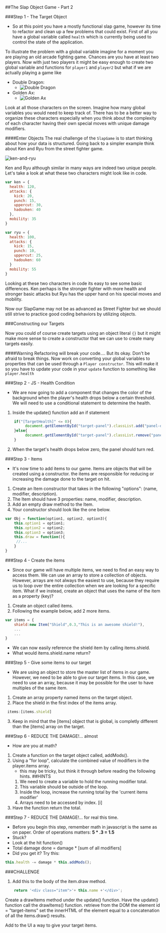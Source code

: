 ##The Slap Object Game - Part 2

###Step 1 - The Target Object
- So at this point you have a mostly functional slap game, however its time to refactor and clean up a few problems that could exist. First of all you have a global variable called `health` which is currently being used to control the state of the application. 

To illustrate the problem with a global variable imagine for a moment you are playing an old arcade fighting game. Chances are you have at least two players. Now with just two players it might be easy enough to create two global variable and functions for `player1` and `player2` but what if we are actually playing a game like 

- Double Dragon: 
  - ![Double Dragon](http://nerdemia.com/wp-content/uploads/2016/01/doubledragon.jpg)
- Golden Ax:
  - ![Golden Ax](https://i.ytimg.com/vi/J4tshJrkBw0/hqdefault.jpg) 

Look at all those characters on the screen. Imagine how many global variables you would need to keep track of. There has to be a better way to organize these characters especially when you think about the complexity of each character having their own special moves with unique damage modifiers. 

####Enter Objects
The real challenge of the `SlapGame` is to start thinking about how your data is structured. Going back to a simpler example think about Ken and Ryu from the street fighter game.

![ken-and-ryu](http://k30.kn3.net/taringa/C/3/6/F/5/0/omarlopezsandova/FE4.gif.cover?)

Ken and Ryu although similar in many ways are indeed two unique people. Let's take a look at what these two characters might look like in code.

```javascript
var ken = {
  health: 120,
  attacks: {
    kick: 20,
    punch: 15,
    uppercut: 30,
    hadouken: 40
  },
  mobility: 35
}

var ryu = {
  health: 100,
  attacks: {
    kick: 15,
    punch: 10,
    uppercut: 25,
    hadouken: 60
  }
  mobility: 55
}
```

Looking at these two characters in code its easy to see some basic differences. Ken perhaps is the stronger fighter with more health and stronger basic attacks but Ryu has the upper hand on his special moves and mobility. 

Now our SlapGame may not be as advanced as Street Fighter but we should still strive to practice good coding behaviors by utilizing objects.

###Constructing our Targets

Now you could of course create targets using an object literal `{}` but it might make more sense to create a constructor that we can use to create many targets easily.

####Warning Refactoring will break your code.... But its okay. Don't be afraid to break things.
Now work on converting your global variables to properties that can be used through a `Player constructor`. This will make it so you have to update your code in your `update` function to something like `player.health`

###Step 2 - JS - Health Condition
- We are now going to add a component that changes the color of the background when the player's health drops below
a certain threshold. We will need to use a conditional statement to determine the health. 
1. Inside the update() function add an if statement
```javascript
	if("[TargetHealth]" <= 0){
		 document.getElementById("target-panel").classList.add("panel-danger")
	}else{
		 document.getElementById("target-panel").classList.remove("panel-danger")
	}
``` 
2. When the target's health drops below zero, the panel should turn red.

###Step 3 - Items
- It's now time to add items to our game. Items are objects that will be created using a constructor.
  the items are responsible for reducing or increasing the damage done to the target on hit.
1. Create an Item constructor that takes in the following "options": (name, modifier, description).
2. The Item should have 3 properties: name, modifier, description.
3. Add an empty draw method to the Item.
4. Your constructor should look like the one below. 

```javascript
var Obj = function(option1, option2, option3){
	this.option1 = option1;
	this.option2 = option2;
	this.option3 = option3;
	this.draw = function(){
     //...
	}
}
```
 
###Step 4 - Create the items
- Since our game will have multiple items, we need to find an easy way to access them. 
 We can use an array to store a collection of objects. However, arrays are not always the easiest to use, because they require us
 to loop over the entire collection when we are looking for a specific item. What if we instead, create an object that uses the name of the item as a property (key)?
1. Create an object called items.
2. Following the example below, add 2 more items.

```javascript
var items = {
	shield:new Item("Shield",0.3,"This is an awesome shield!"),
	...
	...
}
```
 - We can now easily reference the shield item by calling items.shield.
 - What would items.shield.name return?
 
###Step 5 - Give some items to our target
- We are using an object to store the master list of items in our game. However, we need to be able to give our 
  target items. In this case, we need to use an array, because it may be possible for the user to have multiples of the same item.
1. Create an array property named items on the target object.
2. Place the shield in the first index of the items array.

```javascript
 items:[items.shield]
``` 
3. Keep in mind that the \[items] object that is global, is completly different than the \[items] array on the target.
 
###Step 6 - REDUCE THE DAMAGE!... almost
- How are you at math?
1. Create a function on the target object called, addMods().
2. Using a "for loop", calculate the combined value of modifiers in the player.items array.
	- this may be tricky, but think it through before reading the following hints.
	##HINTS
	1. We need to create a variable to hold the running modifier total.
	2. This variable should be outside of the loop.
	3. Inside the loop, increase the running total by the 'current items modifier'
	4. Arrays need to be accessed by index. \[i]
3. Have the function return the total.

###Step 7 - REDUCE THE DAMAGE!... for real this time.
- Before you begin this step, remember math in javascript
  is the same as on paper. Order of operations matters: **5 * .3 =  1.5**
- Stuck?
- Look at the hit function()
- Total damage done = damage * \[sum of all modifiers]
- Did you get it? Try this:
```javascript
this.health -= damage * this.addMods();
```

###CHALLENGE
1. Add this to the body of the item.draw method.

```javascript
	return '<div class="item">'+ this.name +'</div>';
```

Create a drawItems method under the update() function.
Have the update() function call the drawItems() function.
retrieve from the DOM the element id = "target-items"
set the innerHTML of the element equal to a concatenation of all the items.draw() results.

Add to the UI a way to give your target items.
